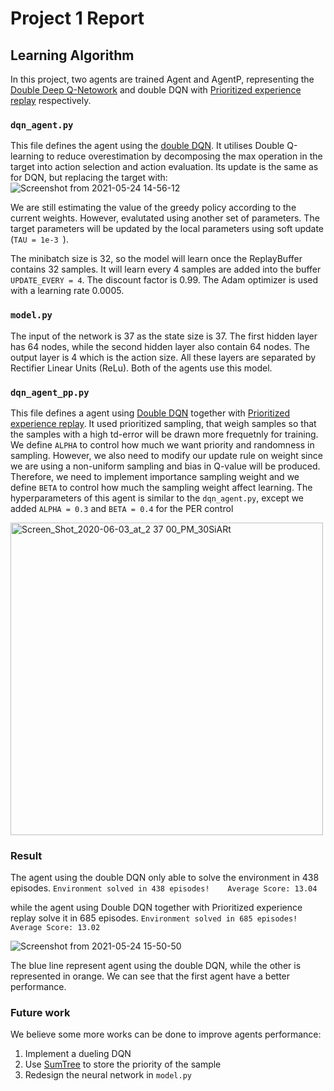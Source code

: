 # Project 1 Report

## Learning Algorithm

In this project, two agents are trained Agent and AgentP, representing the [Double Deep Q-Netowork](https://arxiv.org/abs/1509.06461) and double DQN with [Prioritized experience replay](https://arxiv.org/abs/1511.05952) respectively.

### `dqn_agent.py`
This file defines the agent using the [double DQN](https://arxiv.org/abs/1509.06461). It utilises Double Q-learning to reduce overestimation by decomposing the max 
operation in the target into action selection and action evaluation. Its update is the same as for DQN, but replacing the target with: ![Screenshot from 2021-05-24 14-56-12](https://user-images.githubusercontent.com/35868876/119309099-6b8b1b80-bca0-11eb-85ae-b7a7de7fc868.png)

We are still estimating the value of the greedy policy according to the current weights. However, evalutated using another set of parameters. The target parameters will be updated by the local parameters using soft update (`TAU = 1e-3 `).

The minibatch size is 32, so the model will learn once the ReplayBuffer contains 32 samples. It will learn every 4 samples are added into the buffer `UPDATE_EVERY = 4`.
The discount factor is 0.99. The Adam optimizer is used with a learning rate 0.0005.

### `model.py`
The input of the network is 37 as the state size is 37. The first hidden layer has  64 nodes, while the second hidden layer also contain 64 nodes. The output layer is 4 which is the action size. All these layers are separated by Rectifier Linear Units (ReLu). Both of the agents use this model.

### `dqn_agent_pp.py`
This file defines a agent using [Double DQN](https://arxiv.org/abs/1509.06461) together with [Prioritized experience replay](https://arxiv.org/abs/1511.05952). It used prioritized sampling, that weigh samples so that the samples with a high td-error will be drawn more frequetnly for training. We define `ALPHA` to control how much we want priority and randomness in sampling.  However, we also need to modify our update rule on weight since we are using a non-uniform sampling and bias in Q-value will be produced. Therefore, we need to implement importance sampling weight and we define `BETA` to control how much the sampling weight affect learning. The hyperparameters of this agent is similar to the `dqn_agent.py`, except we added `ALPHA = 0.3` and `BETA = 0.4` for the PER control



<img width="500" alt="Screen_Shot_2020-06-03_at_2 37 00_PM_30SiARt" src="https://user-images.githubusercontent.com/35868876/119313289-f4f11c80-bca5-11eb-9738-a54bf7d28fce.png">

### Result
The agent using the double DQN only able to solve the environment in 438 episodes.
`Environment solved in 438 episodes!	Average Score: 13.04`

while the agent using Double DQN together with Prioritized experience replay solve it in 685 episodes.
`Environment solved in 685 episodes! Average Score: 13.02`

![Screenshot from 2021-05-24 15-50-50](https://user-images.githubusercontent.com/35868876/119314902-d68c2080-bca7-11eb-9d96-9d7c36d7be0b.png)

The blue line represent agent using the double DQN, while the other is represented in orange. We can see that the first agent have a better performance.


### Future work
We believe some more works can be done to improve agents performance:
1. Implement a dueling DQN
2. Use [SumTree](https://github.com/rlcode/per/blob/master/SumTree.py) to store the priority of the sample
3. Redesign the neural network in `model.py`
